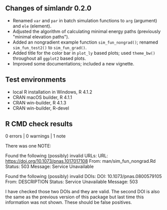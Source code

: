 ## Changes of simlandr 0.2.0

* Renamed `var` and `par` in batch simulation functions to `arg` (argument) and `ele` (element).
* Adjusted the algorithm of calculating minimal energy paths (previously "minimal elevation paths").
* Added an nongradient example function `sim_fun_nongrad()`; renamed `sim_fun_test2()` to `sim_fun_grad()`.
* Added title for the color bar in `plot_ly` based plots; used `theme_bw()` throughout all `ggplot2` based plots.
* Improved some documentations; included a new vignette.

## Test environments

* local R installation in Windows, R 4.1.2
* CRAN macOS builder, R 4.1.1
* CRAN win-builder, R 4.1.3
* CRAN win-builder, R-devel

## R CMD check results

0 errors | 0 warnings | 1 note

There was one NOTE:

Found the following (possibly) invalid URLs:
    URL: https://doi.org/10.1073/pnas.1017017108
      From: man/sim_fun_nongrad.Rd
      Status: 503
      Message: Service Unavailable
  
Found the following (possibly) invalid DOIs:
    DOI: 10.1073/pnas.0800579105
      From: DESCRIPTION
      Status: Service Unavailable
      Message: 503

I have checked those two DOIs and they are valid. The second DOI is also the same as the previous version of this package but last time this information was not shown. These should be false positives.
